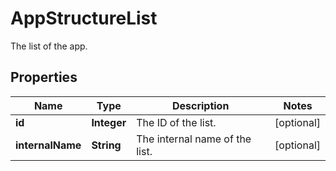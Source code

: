 

# AppStructureList

The list of the app.
## Properties

Name | Type | Description | Notes
------------ | ------------- | ------------- | -------------
**id** | **Integer** | The ID of the list. |  [optional]
**internalName** | **String** | The internal name of the list. |  [optional]



